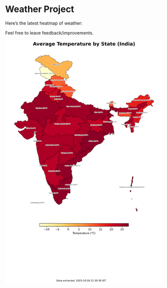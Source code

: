 # Weather Project

Here’s the latest heatmap of weather:

Feel free to leave feedback/improvements.

![India Heatmap](docs/assets/india_heatmap.png?v=FE40F1)
